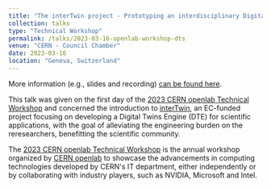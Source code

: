 ```yaml
---
title: "The interTwin project - Prototyping an interdisciplinary Digital Twin Engine"
collection: talks
type: "Technical Workshop"
permalink: /talks/2023-03-16-openlab-workshop-dts
venue: "CERN - Council Chamber"
date: 2023-03-16
location: "Geneva, Switzerland"
---
```


More information (e.g., slides and recording) [can be found here](https://indico.cern.ch/event/1225408/contributions/5249300/).

This talk was given on the first day of the [2023 CERN openlab Technical Workshop](https://indico.cern.ch/event/1225408/) and concerned the
introduction to [interTwin](), an EC-funded project focusing on developing a Digital Twins Engine (DTE) for scientific applications, 
with the goal of alleviating the engineering burden on the reresearchers, benefitting the scientific community.

The [2023 CERN openlab Technical Workshop](https://indico.cern.ch/event/1225408/) is the annual workshop organized by [CERN openlab](https://openlab.cern/)
to showcase the advancements in computing technologies developed by CERN's IT department, either independently or
by collaborating with industry players, such as NVIDIA, Microsoft and Intel.

